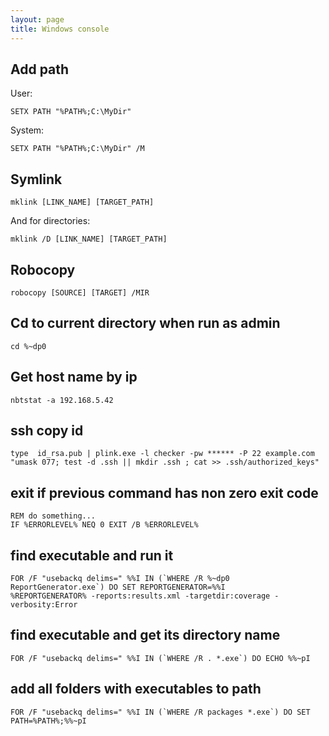 ```yaml
---
layout: page
title: Windows console
---
```


Add path
--------

User:

    SETX PATH "%PATH%;C:\MyDir"

System:

    SETX PATH "%PATH%;C:\MyDir" /M

Symlink
-------

    mklink [LINK_NAME] [TARGET_PATH]

And for directories:

    mklink /D [LINK_NAME] [TARGET_PATH]

Robocopy
--------

    robocopy [SOURCE] [TARGET] /MIR

Cd to current directory when run as admin
-----------------------------------------

    cd %~dp0

Get host name by ip
-------------------

    nbtstat -a 192.168.5.42

ssh copy id
-----------

    type  id_rsa.pub | plink.exe -l checker -pw ****** -P 22 example.com "umask 077; test -d .ssh || mkdir .ssh ; cat >> .ssh/authorized_keys"

exit if previous command has non zero exit code
-----------------------------------------------

	REM do something...
	IF %ERRORLEVEL% NEQ 0 EXIT /B %ERRORLEVEL%

find executable and run it
--------------------------

	FOR /F "usebackq delims=" %%I IN (`WHERE /R %~dp0 ReportGenerator.exe`) DO SET REPORTGENERATOR=%%I
	%REPORTGENERATOR% -reports:results.xml -targetdir:coverage -verbosity:Error

find executable and get its directory name
------------------------------------------

	FOR /F "usebackq delims=" %%I IN (`WHERE /R . *.exe`) DO ECHO %%~pI

add all folders with executables to path
----------------------------------------

	FOR /F "usebackq delims=" %%I IN (`WHERE /R packages *.exe`) DO SET PATH=%PATH%;%%~pI
